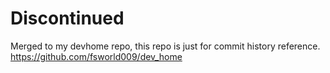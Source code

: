 Discontinued
====
Merged to my devhome repo, this repo is just for commit history reference.
https://github.com/fsworld009/dev_home

